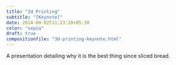 ```yaml
---
title: "3d Printing"
subtitle: "[Keynote]"
date: 2014-09-02T11:23:28+05:30
color: "sepia"
draft: true
compositionfile: "3d-printing-keynote.html"
---
```


A presentation detailing why it is the best thing since sliced bread.

